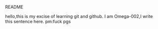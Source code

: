 README

hello,this is my excise of learning git and github.
I am Omega-002,I write this sentence here.
pm:fuck pgs
